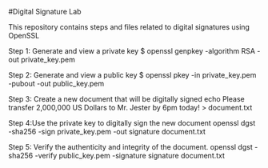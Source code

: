 #Digital Signature Lab

This repository contains steps and files related to digital signatures using OpenSSL

Step 1: Generate and view a private key
$ openssl genpkey -algorithm RSA -out private_key.pem

Step 2: Generate and view a public key
$ openssl pkey -in private_key.pem -pubout -out public_key.pem

Step 3: Create a new document that will be digitally signed
echo Please transfer 2,000,000 US Dollars to Mr. Jester by 6pm today! > document.txt

Step 4:Use the private key to digitally sign the new document
openssl dgst -sha256 -sign private_key.pem -out signature document.txt

Step 5: Verify the authenticity and integrity of the document.
openssl dgst -sha256 -verify public_key.pem -signature signature document.txt
